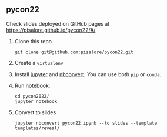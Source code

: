## pycon22

Check slides deployed on GitHub pages at https://pisalore.github.io/pycon22/#/

1. Clone this repo
   ```shell
   git clone git@github.com:pisalore/pycon22.git
   ```

2. Create a `virtualenv`


4. Install [jupyter](https://jupyter.org/install) and [nbconvert](https://pypi.org/project/nbconvert/).
You can use both `pip` or `conda`.


6. Run notebook:
   ```shell
   cd pycon2022/
   jupyter notebook
   ```
7. Convert to slides
    ```shell
   jupyter nbconvert pycon22.ipynb --to slides --template templates/reveal/
   ```

